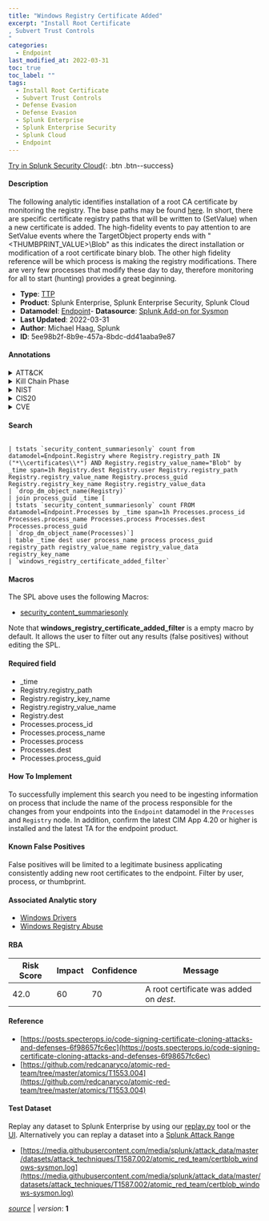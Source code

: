 ```yaml
---
title: "Windows Registry Certificate Added"
excerpt: "Install Root Certificate
, Subvert Trust Controls
"
categories:
  - Endpoint
last_modified_at: 2022-03-31
toc: true
toc_label: ""
tags:
  - Install Root Certificate
  - Subvert Trust Controls
  - Defense Evasion
  - Defense Evasion
  - Splunk Enterprise
  - Splunk Enterprise Security
  - Splunk Cloud
  - Endpoint
---
```




[Try in Splunk Security Cloud](https://www.splunk.com/en_splunk_app_enrichmentus/cyber-security.html){: .btn .btn--success}

#### Description

The following analytic identifies installation of a root CA certificate by monitoring the registry. The base paths may be found [here](https://gist.github.com/mattifestation/75d6117707bcf8c26845b3cbb6ad2b6b/raw/ae65ef15c706140ffc2e165615204e20f2903028/RootCAInstallationDetection.xml). In short, there are specific certificate registry paths that will be written to (SetValue) when a new certificate is added. The high-fidelity events to pay attention to are SetValue events where the TargetObject property ends with "<THUMBPRINT_VALUE>\Blob" as this indicates the direct installation or modification of a root certificate binary blob. The other high fidelity reference will be which process is making the registry modifications. There are very few processes that modify these day to day, therefore monitoring for all to start (hunting) provides a great beginning.

- **Type**: [TTP](https://github.com/splunk/security_content/wiki/Detection-Analytic-Types)
- **Product**: Splunk Enterprise, Splunk Enterprise Security, Splunk Cloud
- **Datamodel**: [Endpoint](https://docs.splunk.com/Documentation/CIM/latest/User/Endpoint)- **Datasource**: [Splunk Add-on for Sysmon](https://splunkbase.splunk.com/app/5709)
- **Last Updated**: 2022-03-31
- **Author**: Michael Haag, Splunk
- **ID**: 5ee98b2f-8b9e-457a-8bdc-dd41aaba9e87


#### Annotations

<details>
  <summary>ATT&CK</summary>

<div markdown="1">


| ID             | Technique        |  Tactic             |
| -------------- | ---------------- |-------------------- |
| [T1553.004](https://attack.mitre.org/techniques/T1553/004/) | Install Root Certificate | Defense Evasion |

| [T1553](https://attack.mitre.org/techniques/T1553/) | Subvert Trust Controls | Defense Evasion |

</div>
</details>


<details>
  <summary>Kill Chain Phase</summary>

<div markdown="1">

* Exploitation


</div>
</details>


<details>
  <summary>NIST</summary>

<div markdown="1">

* DE.CM



</div>
</details>

<details>
  <summary>CIS20</summary>

<div markdown="1">

* CIS 3
* CIS 5
* CIS 16



</div>
</details>

<details>
  <summary>CVE</summary>

<div markdown="1">


</div>
</details>

#### Search

```

| tstats `security_content_summariesonly` count from datamodel=Endpoint.Registry where Registry.registry_path IN ("*\\certificates\\*") AND Registry.registry_value_name="Blob" by _time span=1h Registry.dest Registry.user Registry.registry_path Registry.registry_value_name Registry.process_guid Registry.registry_key_name Registry.registry_value_data 
| `drop_dm_object_name(Registry)` 
| join process_guid _time [
| tstats `security_content_summariesonly` count FROM datamodel=Endpoint.Processes by _time span=1h Processes.process_id Processes.process_name Processes.process Processes.dest Processes.process_guid 
| `drop_dm_object_name(Processes)`] 
| table _time dest user process_name process process_guid registry_path registry_value_name registry_value_data registry_key_name 
| `windows_registry_certificate_added_filter`
```

#### Macros
The SPL above uses the following Macros:
* [security_content_summariesonly](https://github.com/splunk/security_content/blob/develop/macros/security_content_summariesonly.yml)

Note that **windows_registry_certificate_added_filter** is a empty macro by default. It allows the user to filter out any results (false positives) without editing the SPL.

#### Required field
* _time
* Registry.registry_path
* Registry.registry_key_name
* Registry.registry_value_name
* Registry.dest
* Processes.process_id
* Processes.process_name
* Processes.process
* Processes.dest
* Processes.process_guid


#### How To Implement
To successfully implement this search you need to be ingesting information on process that include the name of the process responsible for the changes from your endpoints into the `Endpoint` datamodel in the `Processes` and `Registry` node. In addition, confirm the latest CIM App 4.20 or higher is installed and the latest TA for the endpoint product.

#### Known False Positives
False positives will be limited to a legitimate business applicating consistently adding new root certificates to the endpoint. Filter by user, process, or thumbprint.

#### Associated Analytic story
* [Windows Drivers](/stories/windows_drivers)
* [Windows Registry Abuse](/stories/windows_registry_abuse)




#### RBA

| Risk Score  | Impact      | Confidence   | Message      |
| ----------- | ----------- |--------------|--------------|
| 42.0 | 60 | 70 | A root certificate was added on $dest$. |


#### Reference

* [https://posts.specterops.io/code-signing-certificate-cloning-attacks-and-defenses-6f98657fc6ec](https://posts.specterops.io/code-signing-certificate-cloning-attacks-and-defenses-6f98657fc6ec)
* [https://github.com/redcanaryco/atomic-red-team/tree/master/atomics/T1553.004](https://github.com/redcanaryco/atomic-red-team/tree/master/atomics/T1553.004)



#### Test Dataset
Replay any dataset to Splunk Enterprise by using our [replay.py](https://github.com/splunk/attack_data#using-replaypy) tool or the [UI](https://github.com/splunk/attack_data#using-ui).
Alternatively you can replay a dataset into a [Splunk Attack Range](https://github.com/splunk/attack_range#replay-dumps-into-attack-range-splunk-server)


* [https://media.githubusercontent.com/media/splunk/attack_data/master/datasets/attack_techniques/T1587.002/atomic_red_team/certblob_windows-sysmon.log](https://media.githubusercontent.com/media/splunk/attack_data/master/datasets/attack_techniques/T1587.002/atomic_red_team/certblob_windows-sysmon.log)



[*source*](https://github.com/splunk/security_content/tree/develop/detections/endpoint/windows_registry_certificate_added.yml) \| *version*: **1**